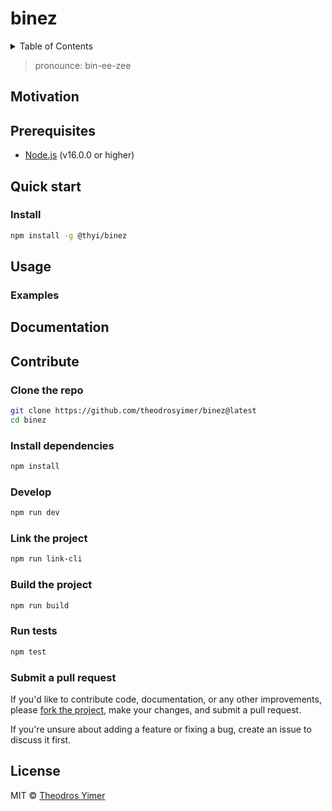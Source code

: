 # binez

<details close><summary>Table of Contents</summary>

- [Motivation](#motivation)
- [Prerequisites](#prerequisites)
- [Quick start](#quick-start)
  - [Install](#install)
- [Usage](#usage)
  - [Examples](#examples)
- [Documentation](#documentation)
- [Contribute](#contribute)
  - [Clone the repo](#clone-the-repo)
  - [Install dependencies](#install-dependencies)
  - [Develop](#develop)
  - [Link the project](#link-the-project)
  - [Build the project](#build-the-project)
  - [Run tests](#run-tests)
  - [Submit a pull request](#submit-a-pull-request)
- [License](#license)

</details>

> pronounce: bin-ee-zee

## Motivation

## Prerequisites

- [Node.js](https://nodejs.org/en/download/) (v16.0.0 or higher)

## Quick start

### Install

```sh
npm install -g @thyi/binez
```

## Usage

### Examples

## Documentation

## Contribute

### Clone the repo

```sh
git clone https://github.com/theodrosyimer/binez@latest
cd binez
```

### Install dependencies

```sh
npm install
```

### Develop

```sh
npm run dev
```

### Link the project

```sh
npm run link-cli
```

### Build the project

```sh
npm run build
```

### Run tests

```sh
npm test
```

### Submit a pull request

If you'd like to contribute code, documentation, or any other improvements, please [fork the project](https://gihub.com/theodrosyimer/binez/fork), make your changes, and submit a pull request.

If you're unsure about adding a feature or fixing a bug, create an issue to discuss it first.

<!-- ## Related -->

## License

MIT © [Theodros Yimer](https://github.com/theodrosyimer)

